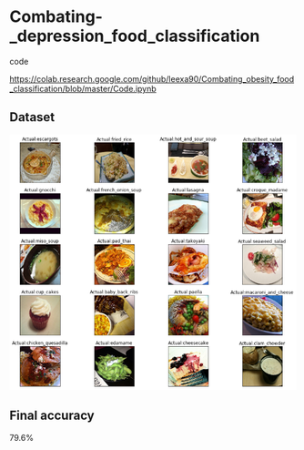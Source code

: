 # Combating-_depression_food_classification

code 

https://colab.research.google.com/github/leexa90/Combating_obesity_food_classification/blob/master/Code.ipynb

## Dataset
![Snapshot of Dataset](./Image_examples/snapshot.png)

## Final accuracy 
79.6%
